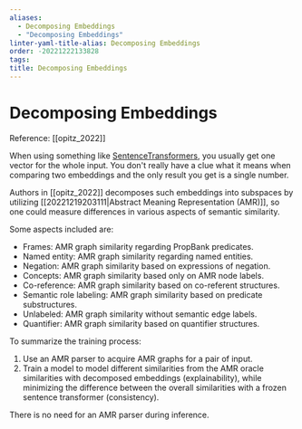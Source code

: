 ```yaml
---
aliases:
  - Decomposing Embeddings
  - "Decomposing Embeddings"
linter-yaml-title-alias: Decomposing Embeddings
order: -20221222133828
tags: 
title: Decomposing Embeddings
---
```


# Decomposing Embeddings

Reference: [[opitz_2022]]

When using something like [SentenceTransformers](https://www.sbert.net/), you usually get one vector for the whole input. You don't really have a clue what it means when comparing two embeddings and the only result you get is a single number.

Authors in [[opitz_2022]] decomposes such embeddings into subspaces by utilizing [[20221219203111|Abstract Meaning Representation (AMR)]], so one could measure differences in various aspects of semantic similarity.

Some aspects included are:

- Frames: AMR graph similarity regarding PropBank predicates.
- Named entity: AMR graph similarity regarding named entities.
- Negation: AMR graph similarity based on expressions of negation.
- Concepts: AMR graph similarity based only on AMR node labels.
- Co-reference: AMR graph similarity based on co-referent structures.
- Semantic role labeling: AMR graph similarity based on predicate substructures.
- Unlabeled: AMR graph similarity without semantic edge labels.
- Quantifier: AMR graph similarity based on quantifier structures.

To summarize the training process:
1. Use an AMR parser to acquire AMR graphs for a pair of input.
2. Train a model to model different similarities from the AMR oracle similarities with decomposed embeddings (explainability), while minimizing the difference between the overall similarities with a frozen sentence transformer (consistency).

There is no need for an AMR parser during inference.